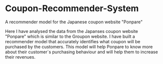 # Coupon-Recommender-System
A recommender model for the Japanese coupon website "Ponpare"

Here I have analysed the data from the Japanses coupon website "Ponpare" which is similar to the Groupon website. 
I have built a recommender model that accurately identifies what coupon will be purchased by the customers. This model will help
Ponpare to know more about their customer`s purchasing behaviour and will help them to increase their revenues.
